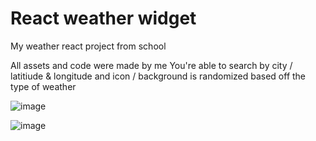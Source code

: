 # React weather widget
 My weather react project from school
 
 All assets and code were made by me
 You're able to search by city / latitiude & longitude and icon / background is randomized based off the type of weather
 
![image](https://user-images.githubusercontent.com/47546203/212560476-90a420de-c600-455d-8555-cdbc8107a544.png)


![image](https://user-images.githubusercontent.com/47546203/212560660-e53a0ec6-99bc-429b-9bd1-80fbe07614b4.png)
